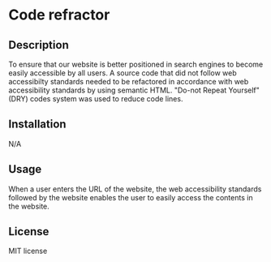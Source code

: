 # Code refractor

## Description

To ensure that our website is better positioned in search engines to become easily accessible by all users. A source code that did not follow web accessibilty standards needed to be refactored in accordance with web accessibility standards by using semantic HTML. "Do-not Repeat Yourself" (DRY) codes system was used to reduce code lines.


## Installation

N/A


## Usage 

When a user enters the URL of the website, the web accessibility standards followed by the website enables the user to easily access the contents in the website.  

## License

MIT license
